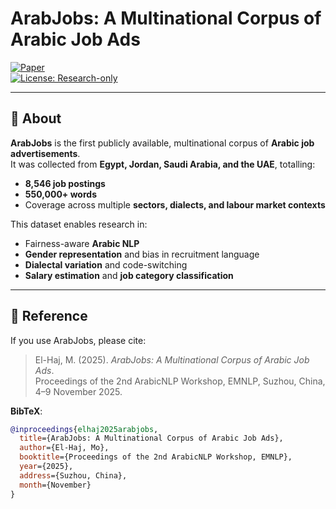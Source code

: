 <!-- 
README for ArabJobs
Annotated with comments to explain each section.
These comments will not appear when rendered on GitHub.
-->

# ArabJobs: A Multinational Corpus of Arabic Job Ads  
<!-- Main project title -->

[![Paper](https://img.shields.io/badge/Paper-ArabicNLP%202025-blue)](link-to-paper)  
[![License: Research-only](https://img.shields.io/badge/License-Research--only-lightgrey)](#license)  
<!-- Example badges: link to paper, show licence -->

---

## 📖 About  
<!-- High-level summary of the dataset -->

**ArabJobs** is the first publicly available, multinational corpus of **Arabic job advertisements**.  
It was collected from **Egypt, Jordan, Saudi Arabia, and the UAE**, totalling:  

- **8,546 job postings**  
- **550,000+ words**  
- Coverage across multiple **sectors, dialects, and labour market contexts**  

This dataset enables research in:  
- Fairness-aware **Arabic NLP**  
- **Gender representation** and bias in recruitment language  
- **Dialectal variation** and code-switching  
- **Salary estimation** and **job category classification**  

---

## 📑 Reference  
<!-- Citation and BibTeX for academic use -->

If you use ArabJobs, please cite:  

> El-Haj, M. (2025). *ArabJobs: A Multinational Corpus of Arabic Job Ads*.  
> Proceedings of the 2nd ArabicNLP Workshop, EMNLP, Suzhou, China, 4–9 November 2025.  

**BibTeX**:  

```bibtex
@inproceedings{elhaj2025arabjobs,
  title={ArabJobs: A Multinational Corpus of Arabic Job Ads},
  author={El-Haj, Mo},
  booktitle={Proceedings of the 2nd ArabicNLP Workshop, EMNLP},
  year={2025},
  address={Suzhou, China},
  month={November}
}

